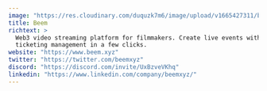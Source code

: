 ```yaml
---
image: "https://res.cloudinary.com/duquzk7m6/image/upload/v1665427311/beem_ui0zuv.svg"
title: Beem
richtext: >
  Web3 video streaming platform for filmmakers. Create live events with full
  ticketing management in a few clicks.
website: "https://www.beem.xyz"
twitter: "https://twitter.com/beemxyz"
discord: "https://discord.com/invite/UxBzveVKhq"
linkedin: "https://www.linkedin.com/company/beemxyz/"
---
```

